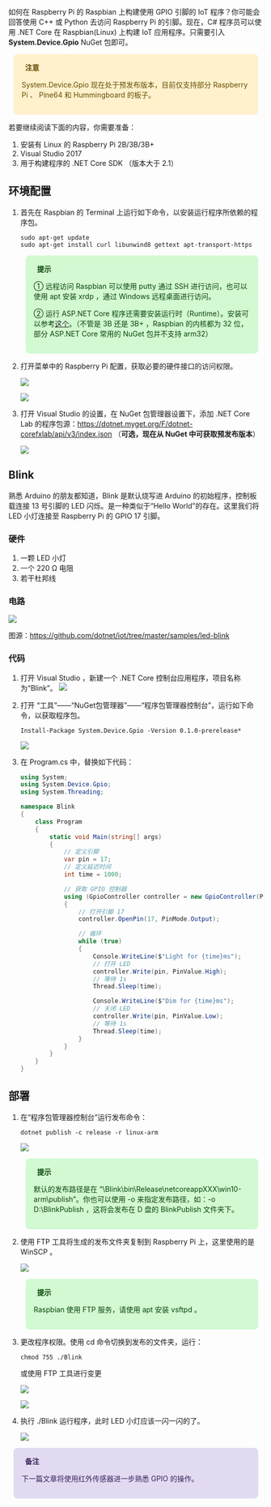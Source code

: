 如何在 Raspberry Pi 的 Raspbian 上构建使用 GPIO 引脚的 IoT 程序？你可能会回答使用 C++ 或 Python 去访问 Raspberry Pi 的引脚。现在，C# 程序员可以使用 .NET Core 在 Raspbian(Linux) 上构建 IoT 应用程序。只需要引入 **System.Device.Gpio** NuGet 包即可。

<div style="display: block;position: relative;border-radius: 8px;padding: 1rem;background-color: #fff1cc;color: #664b00;margin: 10px">
    <p style="margin-top:0;font-weight: bold"><i class="fa fa-exclamation-triangle" aria-hidden="true"></i>&nbsp;&nbsp;注意</p>
    <p>System.Device.Gpio 现在处于预发布版本，目前仅支持部分 Raspberry Pi 、 Pine64 和 Hummingboard 的板子。</p>
</div>

若要继续阅读下面的内容，你需要准备：

1. 安装有 Linux 的 Raspberry Pi 2B/3B/3B+
2. Visual Studio 2017
3. 用于构建程序的 .NET Core SDK （版本大于 2.1）

## 环境配置
1. 首先在 Raspbian 的 Terminal 上运行如下命令，以安装运行程序所依赖的程序包。
    ```
    sudo apt-get update
    sudo apt-get install curl libunwind8 gettext apt-transport-https
    ```
    <div style="display: block;position: relative;border-radius: 8px;padding: 1rem;background-color: #d2f9d2;color: #094409;margin: 10px">
        <p style="margin-top:0;font-weight: bold"><i class="fa fa-lightbulb-o" aria-hidden="true"></i>&nbsp;&nbsp;提示</p>
        <p><span>① 远程访问 Raspbian 可以使用 putty 通过 SSH 进行访问，也可以使用 apt 安装 xrdp ，通过 Windows 远程桌面进行访问。</span></p>
        <p><span>② 运行 ASP.NET Core 程序还需要安装运行时（Runtime）。安装可以参考<a target="_blank" href="https://blog.csdn.net/sD7O95O/article/details/812952862">这个</a>。（不管是 3B 还是 3B+ ，Raspbian 的内核都为 32 位，部分 ASP.NET Core 常用的 NuGet 包并不支持 arm32）</span></p>
    </div>

2. 打开菜单中的 Raspberry Pi 配置，获取必要的硬件接口的访问权限。

    ![](https://blogres.zhangyue.xin/19-1-23/1.jpg)

    ![](https://blogres.zhangyue.xin/19-1-23/2.jpg)

3. 打开 Visual Studio 的设置，在 NuGet 包管理器设置下，添加 .NET Core Lab 的程序包源：https://dotnet.myget.org/F/dotnet-corefxlab/api/v3/index.json （**可选，现在从 NuGet 中可获取预发布版本**）

    ![](https://blogres.zhangyue.xin/19-1-23/3.jpg)

## Blink
熟悉 Arduino 的朋友都知道，Blink 是默认烧写进 Arduino 的初始程序，控制板载连接 13 号引脚的 LED 闪烁。是一种类似于“Hello World”的存在。这里我们将 LED 小灯连接至 Raspberry Pi 的 GPIO 17 引脚。 

### 硬件
1. 一颗 LED 小灯
2. 一个 220 Ω 电阻
3. 若干杜邦线

### 电路
![](https://blogres.zhangyue.xin/19-1-23/4.jpg)

图源：https://github.com/dotnet/iot/tree/master/samples/led-blink

### 代码
1. 打开 Visual Studio ，新建一个 .NET Core 控制台应用程序，项目名称为“Blink”。
    ![](https://blogres.zhangyue.xin/19-1-23/5.jpg)

2. 打开 “工具”——“NuGet包管理器”——“程序包管理器控制台”，运行如下命令，以获取程序包。
    ```
    Install-Package System.Device.Gpio -Version 0.1.0-prerelease*
    ```
    
    ![](https://blogres.zhangyue.xin/19-1-23/6.jpg)

3. 在 Program.cs 中，替换如下代码：
    ```C#
    using System;
    using System.Device.Gpio;
    using System.Threading;

    namespace Blink
    {
        class Program
        {
            static void Main(string[] args)
            {
                // 定义引脚
                var pin = 17;
                // 定义延迟时间
                int time = 1000;

                // 获取 GPIO 控制器
                using (GpioController controller = new GpioController(PinNumberingScheme.Gpio))
                {
                    // 打开引脚 17
                    controller.OpenPin(17, PinMode.Output);

                    // 循环
                    while (true)
                    {
                        Console.WriteLine($"Light for {time}ms");
                        // 打开 LED
                        controller.Write(pin, PinValue.High);
                        // 等待 1s
                        Thread.Sleep(time);

                        Console.WriteLine($"Dim for {time}ms");
                        // 关闭 LED
                        controller.Write(pin, PinValue.Low);
                        // 等待 1s
                        Thread.Sleep(time);
                    }
                }
            }
        }
    }
    ```

## 部署
1. 在“程序包管理器控制台”运行发布命令：
    ```
    dotnet publish -c release -r linux-arm
    ```

    ![](https://blogres.zhangyue.xin/19-1-23/7.jpg)

    <div style="display: block;position: relative;border-radius: 8px;padding: 1rem;background-color: #d2f9d2;color: #094409;margin: 10px">
        <p style="margin-top:0;font-weight: bold"><i class="fa fa-lightbulb-o" aria-hidden="true"></i>&nbsp;&nbsp;提示</p>
        <p><span>默认的发布路径是在 “\Blink\bin\Release\netcoreappXXX\win10-arm\publish”。你也可以使用 -o 来指定发布路径，如：-o D:\BlinkPublish ，这将会发布在 D 盘的 BlinkPublish 文件夹下。</span></p>
    </div>

2. 使用 FTP 工具将生成的发布文件夹复制到 Raspberry Pi 上，这里使用的是 WinSCP 。

    ![](https://blogres.zhangyue.xin/19-1-23/8.jpg)

    <div style="display: block;position: relative;border-radius: 8px;padding: 1rem;background-color: #d2f9d2;color: #094409;margin: 10px">
        <p style="margin-top:0;font-weight: bold"><i class="fa fa-lightbulb-o" aria-hidden="true"></i>&nbsp;&nbsp;提示</p>
        <p><span>Raspbian 使用 FTP 服务，请使用 apt 安装 vsftpd 。</span></p>
    </div>

3. 更改程序权限。使用 cd 命令切换到发布的文件夹，运行：
    ```
    chmod 755 ./Blink
    ```

    或使用 FTP 工具进行变更

    ![](https://blogres.zhangyue.xin/19-1-23/9.jpg)

    ![](https://blogres.zhangyue.xin/19-1-23/10.jpg)

4. 执行 ./Blink 运行程序，此时 LED 小灯应该一闪一闪的了。

    ![](https://blogres.zhangyue.xin/19-1-23/11.jpg)


<div style="display: block;position: relative;border-radius: 8px;padding: 1rem;background-color: #e2daf1;color: #38225d;margin: 10px">
    <p style="margin-top:0;font-weight: bold"><i class="fa fa-info-circle" aria-hidden="true"></i>&nbsp;&nbsp;备注</p>
    <p><span>下一篇文章将使用红外传感器进一步熟悉 GPIO 的操作。</span></p>
</div>
